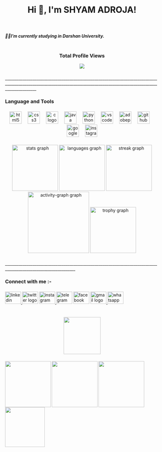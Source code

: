 
<!---
shyamadroja779/shyamadroja779 is a ✨ special ✨ repository because its `README.md` (this file) appears on your GitHub profile.
You can click the Preview link to take a look at your changes.
--->
<br clear="both">

<h1 align="center">Hi 👋, I'm SHYAM ADROJA!</h1>

###

<br clear="both">

<h5 align="left">👨‍💻I’m currently  studying in Darshan University.</h5>

###
<div align="center">
<img scr="https://miro.medium.com/v2/resize:fit:1400/1*4fNBO_UDYEVxM0E5T2FyJQ.gif" />
</div>

###
<h3 align="center">Total Profile Views</h3>
<div align="center">
  <img src="https://profile-counter.glitch.me/shyamadroja779/count.svg?"  />
</div>

###

<p align="left">____________________________________________________________________________________________________________________________________________________________________________</p>

###

<h3 align="left">Language and Tools</h3>

###

<div align="center">
  <img src="https://cdn.jsdelivr.net/gh/devicons/devicon/icons/html5/html5-original.svg" height="40" alt="html5 logo"  />
  <img width="12" />
  <img src="https://cdn.jsdelivr.net/gh/devicons/devicon/icons/css3/css3-original.svg" height="40" alt="css3 logo"  />
  <img width="12" />
  <img src="https://cdn.jsdelivr.net/gh/devicons/devicon/icons/c/c-original.svg" height="40" alt="c logo"  />
  <img width="12" />
  <img src="https://cdn.jsdelivr.net/gh/devicons/devicon/icons/java/java-original.svg" height="40" alt="java logo"  />
  <img width="12" />
  <img src="https://cdn.jsdelivr.net/gh/devicons/devicon/icons/python/python-original.svg" height="40" alt="python logo"  />
  <img width="12" />
  <img src="https://cdn.jsdelivr.net/gh/devicons/devicon/icons/vscode/vscode-original.svg" height="40" alt="vscode logo"  />
  <img width="12" />
  <img src="https://skillicons.dev/icons?i=ps" height="40" alt="adobephotoshop logo"  />
  <img width="12" />
  <img src="https://skillicons.dev/icons?i=github" height="40" alt="github logo"  />
  <img width="12" />
  <img src="https://cdn.jsdelivr.net/gh/devicons/devicon/icons/google/google-original.svg" height="40" alt="google logo"  />
  <img width="12" />
  <img src="https://skillicons.dev/icons?i=instagram" height="40" alt="instagram logo"  />
</div>

###

<div align="center">
  <img src="https://github-readme-stats.vercel.app/api?username=shyamadroja779&hide_title=false&hide_rank=false&show_icons=true&include_all_commits=true&count_private=true&disable_animations=false&theme=dracula&locale=en&hide_border=false&order=1" height="150" alt="stats graph"  />
  <img src="https://github-readme-stats.vercel.app/api/top-langs?username=shyamadroja779&locale=en&hide_title=false&layout=compact&card_width=320&langs_count=5&theme=dracula&hide_border=false&order=2" height="150" alt="languages graph"  />
  <img src="https://streak-stats.demolab.com?user=shyamadroja779+&locale=en&mode=daily&theme=bear&hide_border=false&border_radius=5&order=3" height="150" alt="streak graph"  />
  <img src="https://github-readme-activity-graph.vercel.app/graph?username=shyamadroja779&radius=100&theme=redical&area=true&order=5&hide_border=true&hide_title=false" height="200" alt="activity-graph graph"  />
  <img src="https://github-profile-trophy.vercel.app?username=shyamadroja779&theme=tokyonight&column=8&row=1&margin-w=5&margin-h=8&no-bg=true&no-frame=true&order=4" height="150" alt="trophy graph"  />
</div>

###

<p align="left">__________________________________________________________________________________________________________________</p>

###

<h3 align="left">Connect with me :-</h3>

###

<div align="left">
  <a href="https://www.linkedin.com/in/jay-patel-a25aa42b4/" target="_blank">
    <img src="https://raw.githubusercontent.com/maurodesouza/profile-readme-generator/master/src/assets/icons/social/linkedin/default.svg" width="52" height="40" alt="linkedin logo"  />
  </a>
  <img src="https://raw.githubusercontent.com/maurodesouza/profile-readme-generator/master/src/assets/icons/social/twitter/default.svg" width="52" height="40" alt="twitter logo"  />
  
  <a href="https://www.instagram.com/shyam.__.0778/?igsh=dXZIcHdtY244Y2tz" target="_blank">
    <img src="https://raw.githubusercontent.com/maurodesouza/profile-readme-generator/master/src/assets/icons/social/instagram/default.svg" width="52" height="40" alt="instagram logo"  />
  </a>
  
  <img src="https://raw.githubusercontent.com/maurodesouza/profile-readme-generator/master/src/assets/icons/social/telegram/default.svg" width="52" height="40" alt="telegram logo"  />
  
   <img src="https://raw.githubusercontent.com/maurodesouza/profile-readme-generator/master/src/assets/icons/social/facebook/default.svg" width="52" height="40" alt="facebook logo"  />
   
  <a href="mailto:shyamadroja779@gmail.com" target="_blank">
    <img src="https://raw.githubusercontent.com/maurodesouza/profile-readme-generator/master/src/assets/icons/social/gmail/default.svg" width="52" height="40" alt="gmail logo"  />
  </a>

  <a href="+917874710707" target="_blank">
    <img src="https://raw.githubusercontent.com/maurodesouza/profile-readme-generator/master/src/assets/icons/social/whatsapp/default.svg" width="52" height="40" alt="whatsapp logo"  />
  </a>
</div>

###

<br clear="both">

<div align="center">
  <img height="121" src="https://i.gifer.com/31Kl.gif"  />
</div>

###

<img align="left" height="150" src="https://i.gifer.com/9Pf1.gif"  />

###

<img align="left" height="150" src="https://i.gifer.com/DVYt.gif"  />

###

<img align="left" height="150" src="https://i.gifer.com/9kGQ.gif"  />

###

<img align="left" height="130" src="https://i.gifer.com/758X.gif"  />
